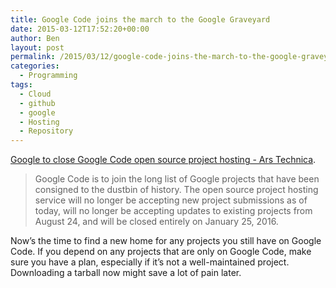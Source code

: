 ```yaml
---
title: Google Code joins the march to the Google Graveyard
date: 2015-03-12T17:52:20+00:00
author: Ben
layout: post
permalink: /2015/03/12/google-code-joins-the-march-to-the-google-graveyard/
categories:
  - Programming
tags:
  - Cloud
  - github
  - google
  - Hosting
  - Repository
---
```

[Google to close Google Code open source project hosting - Ars Technica](http://arstechnica.com/information-technology/2015/03/google-to-close-google-code-open-source-project-hosting/).

> Google Code is to join the long list of Google projects that have been consigned to the dustbin of history. The open source project hosting service will no longer be accepting new project submissions as of today, will no longer be accepting updates to existing projects from August 24, and will be closed entirely on January 25, 2016.

Now&#8217;s the time to find a new home for any projects you still have on Google Code. If you depend on any projects that are only on Google Code, make sure you have a plan, especially if it&#8217;s not a well-maintained project. Downloading a tarball now might save a lot of pain later.